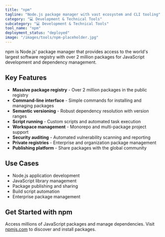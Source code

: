 ```yaml
---
title: "npm"
tagline: "Node.js package manager with vast ecosystem and CLI tooling"
category: "💻 Development & Technical Tools"
subcategory: "💻 Development & Technical Tools"
tool_name: "npm"
deployment_status: "deployed"
image: "/images/tools/npm-placeholder.jpg"
---
```

npm is Node.js' package manager that provides access to the world's largest software registry with over 2 million packages for JavaScript development and dependency management.

## Key Features

- **Massive package registry** - Over 2 million packages in the public registry
- **Command-line interface** - Simple commands for installing and managing packages
- **Semantic versioning** - Robust dependency resolution with version ranges
- **Script running** - Custom scripts and automated task execution
- **Workspace management** - Monorepo and multi-package project support
- **Security auditing** - Automated vulnerability scanning and reporting
- **Private registries** - Enterprise and organization package management
- **Publishing platform** - Share packages with the global community

## Use Cases

- Node.js application development
- JavaScript library management
- Package publishing and sharing
- Build script automation
- Enterprise package management

## Get Started with npm

Access millions of JavaScript packages and manage dependencies. Visit [npmjs.com](https://www.npmjs.com) to discover and install packages.
